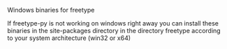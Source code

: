 Windows binaries for freetype

If freetype-py is not working on windows right away you can install these binaries in the site-packages directory in the directory freetype according to your system architecture (win32 or x64)

